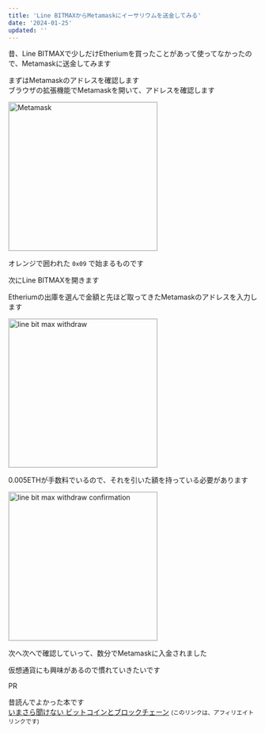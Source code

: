 ```yaml
---
title: 'Line BITMAXからMetamaskにイーサリウムを送金してみる'
date: '2024-01-25'
updated: ''
---
```


昔、Line BITMAXで少しだけEtheriumを買ったことがあって使ってなかったので、Metamaskに送金してみます

まずはMetamaskのアドレスを確認します  
ブラウザの拡張機能でMetamaskを開いて、アドレスを確認します

<img src="/linebitmax-to-metamask/metamask.webp" alt="Metamask" width="300" style="width: 300px; border: 1px solid #ccc;" />

オレンジで囲われた `0x09` で始まるものです

次にLine BITMAXを開きます

Etheriumの出庫を選んで金額と先ほど取ってきたMetamaskのアドレスを入力します

<img src="/linebitmax-to-metamask/line-bit-max.webp" alt="line bit max withdraw" width="300" style="width: 300px; border: 1px solid #ccc;" />

0.005ETHが手数料でいるので、それを引いた額を持っている必要があります

<img src="/linebitmax-to-metamask/line-bit-max2.webp" alt="line bit max withdraw confirmation" width="300" style="width: 300px; border: 1px solid #ccc;" />

次へ次へで確認していって、数分でMetamaskに入金されました

仮想通貨にも興味があるので慣れていきたいです  

PR

昔読んでよかった本です  
[いまさら聞けない ビットコインとブロックチェーン](https://amzn.to/49pXgDp) <small>(このリンクは、アフィリエイトリンクです)</small>
